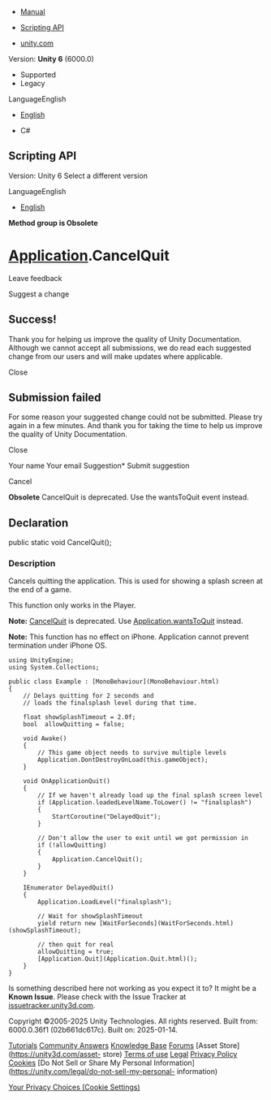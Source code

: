 [ ]()

  * [Manual](../Manual/index.html)
  * [Scripting API](../ScriptReference/index.html)

  * [unity.com](https://unity.com/)

Version: **Unity 6** (6000.0)

  * Supported
  * Legacy

LanguageEnglish

  * [English]()

  * C#

[ ](https://docs.unity3d.com)

## Scripting API

Version: Unity 6 Select a different version

LanguageEnglish

  * [English]()

**Method group is Obsolete**  

#  [Application](Application.html).CancelQuit

Leave feedback

Suggest a change

## Success!

Thank you for helping us improve the quality of Unity Documentation. Although
we cannot accept all submissions, we do read each suggested change from our
users and will make updates where applicable.

Close

## Submission failed

For some reason your suggested change could not be submitted. Please <a>try
again</a> in a few minutes. And thank you for taking the time to help us
improve the quality of Unity Documentation.

Close

Your name Your email Suggestion* Submit suggestion

Cancel

[ ]()

**Obsolete** CancelQuit is deprecated. Use the wantsToQuit event instead.

## Declaration

public static void CancelQuit();

### Description

Cancels quitting the application. This is used for showing a splash screen at
the end of a game.

This function only works in the Player.  
  
**Note:** [CancelQuit](Application.CancelQuit.html) is deprecated. Use
[Application.wantsToQuit](Application-wantsToQuit.html) instead.  
  
**Note:** This function has no effect on iPhone. Application cannot prevent
termination under iPhone OS.

    
    
    using UnityEngine;
    using System.Collections;  
      
    public class Example : [MonoBehaviour](MonoBehaviour.html)
    {
        // Delays quitting for 2 seconds and
        // loads the finalsplash level during that time.  
      
        float showSplashTimeout = 2.0f;
        bool  allowQuitting = false;  
      
        void Awake()
        {
            // This game object needs to survive multiple levels
            Application.DontDestroyOnLoad(this.gameObject);
        }  
      
        void OnApplicationQuit()
        {
            // If we haven't already load up the final splash screen level
            if (Application.loadedLevelName.ToLower() != "finalsplash")
            {
                StartCoroutine("DelayedQuit");
            }  
      
            // Don't allow the user to exit until we got permission in
            if (!allowQuitting)
            {
                Application.CancelQuit();
            }
        }  
      
        IEnumerator DelayedQuit()
        {
            Application.LoadLevel("finalsplash");  
      
            // Wait for showSplashTimeout
            yield return new [WaitForSeconds](WaitForSeconds.html)(showSplashTimeout);  
      
            // then quit for real
            allowQuitting = true;
            [Application.Quit](Application.Quit.html)();
        }
    }
    

Is something described here not working as you expect it to? It might be a
**Known Issue**. Please check with the Issue Tracker at
[issuetracker.unity3d.com](https://issuetracker.unity3d.com).

Copyright ©2005-2025 Unity Technologies. All rights reserved. Built from:
6000.0.36f1 (02b661dc617c). Built on: 2025-01-14.

[Tutorials](https://unity3d.com/learn) [Community
Answers](https://answers.unity3d.com) [Knowledge
Base](https://support.unity3d.com/hc/en-us)
[Forums](https://forum.unity3d.com) [Asset Store](https://unity3d.com/asset-
store) [Terms of use](https://docs.unity3d.com/Manual/TermsOfUse.html)
[Legal](https://unity.com/legal) [Privacy
Policy](https://unity.com/legal/privacy-policy)
[Cookies](https://unity.com/legal/cookie-policy) [Do Not Sell or Share My
Personal Information](https://unity.com/legal/do-not-sell-my-personal-
information)

[Your Privacy Choices (Cookie Settings)](javascript:void\(0\);)

